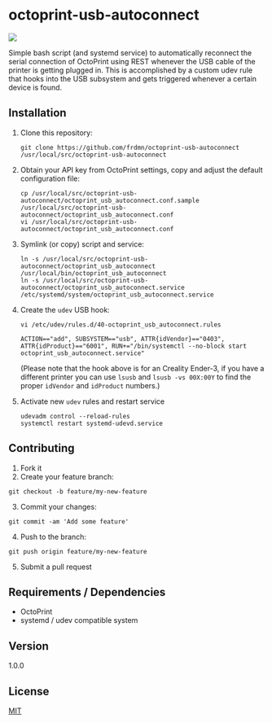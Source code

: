 # octoprint-usb-autoconnect

![](https://up.frd.mn/QSfsLEVykm.gif)

Simple bash script (and systemd service) to automatically reconnect the serial connection of OctoPrint using REST whenever the USB cable of the printer is getting plugged in. This is accomplished by a custom udev rule that hooks into the USB subsystem and gets triggered whenever a certain device is found.

## Installation

1. Clone this repository:

    ```shell
    git clone https://github.com/frdmn/octoprint-usb-autoconnect /usr/local/src/octoprint-usb-autoconnect
    ```

2. Obtain your API key from OctoPrint settings, copy and adjust the default configuration file:

    ```shell
    cp /usr/local/src/octoprint-usb-autoconnect/octoprint_usb_autoconnect.conf.sample /usr/local/src/octoprint-usb-autoconnect/octoprint_usb_autoconnect.conf
    vi /usr/local/src/octoprint-usb-autoconnect/octoprint_usb_autoconnect.conf
    ```

3. Symlink (or copy) script and service:

    ```shell
    ln -s /usr/local/src/octoprint-usb-autoconnect/octoprint_usb_autoconnect /usr/local/bin/octoprint_usb_autoconnect
    ln -s /usr/local/src/octoprint-usb-autoconnect/octoprint_usb_autoconnect.service /etc/systemd/system/octoprint_usb_autoconnect.service
    ```

4. Create the `udev` USB hook:

    ```shell
    vi /etc/udev/rules.d/40-octoprint_usb_autoconnect.rules
    ```

    ```
    ACTION=="add", SUBSYSTEM=="usb", ATTR{idVendor}=="0403", ATTR{idProduct}=="6001", RUN+="/bin/systemctl --no-block start octoprint_usb_autoconnect.service"
    ```

    (Please note that the hook above is for an Creality Ender-3, if you have a different printer you can use `lsusb` and `lsusb -vs 00X:00Y` to find the proper `idVendor` and `idProduct` numbers.)

5. Activate new `udev` rules and restart service

    ```shell
    udevadm control --reload-rules
    systemctl restart systemd-udevd.service
    ```

## Contributing

1. Fork it
2. Create your feature branch:

```shell
git checkout -b feature/my-new-feature
```

3. Commit your changes:

```shell
git commit -am 'Add some feature'
```

4. Push to the branch:

```shell
git push origin feature/my-new-feature
```

5. Submit a pull request

## Requirements / Dependencies

* OctoPrint
* systemd / udev compatible system

## Version

1.0.0

## License

[MIT](LICENSE)
